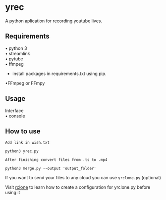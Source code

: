 # yrec 

A python aplication for recording youtube lives.

## Requirements

• python 3  
• streamlink  
• pytube  
• ffmpeg  

- install packages in requirements.txt using pip.

•FFmpeg or FFmpy

## Usage

Interface  
• console

## How to use
``Add link in wish.txt``

````
python3 yrec.py

````
``After finishing convert files from .ts to .mp4``
````
python3 merge.py --output 'output_folder'  

````
If you want to send your files to any cloud you can use ``yrclone.py`` (optional)

Visit [rclone](https://rclone.org/) to learn how to create a configuration for yrclone.py before using it

